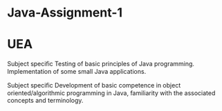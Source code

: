 # Java-Assignment-1
# UEA

Subject speciﬁc 
  Testing of basic principles of Java programming. Implementation of some small Java applications.

Subject speciﬁc 
  Development of basic competence in object oriented/algorithmic programming in Java, familiarity with the associated concepts and terminology.
